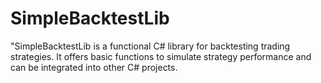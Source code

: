 # SimpleBacktestLib
"SimpleBacktestLib is a functional C# library for backtesting trading strategies. It offers basic functions to simulate strategy performance and can be integrated into other C# projects.
